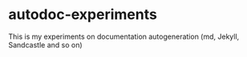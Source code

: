 # autodoc-experiments
This is my experiments on documentation autogeneration (md, Jekyll, Sandcastle and so on)
